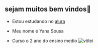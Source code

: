 ## sejam muitos bem vindos💙

- Estou estudando no [alura](https://www.alura.com.br)

- Meu nome é Yana Sousa
  
- Curso o 2 ano do ensino medio
  ![vôlei](https://media1.tenor.com/m/pHs_FIOR-_cAAAAC/beach-volleyball-volleyball.gif)
